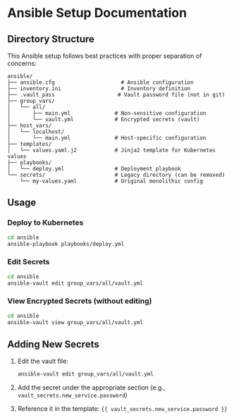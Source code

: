 # Ansible Setup Documentation

## Directory Structure

This Ansible setup follows best practices with proper separation of concerns:

```
ansible/
├── ansible.cfg                     # Ansible configuration
├── inventory.ini                   # Inventory definition
├── .vault_pass                    # Vault password file (not in git)
├── group_vars/
│   └── all/
│       ├── main.yml              # Non-sensitive configuration
│       └── vault.yml             # Encrypted secrets (vault)
├── host_vars/
│   └── localhost/
│       └── main.yml              # Host-specific configuration
├── templates/
│   └── values.yaml.j2            # Jinja2 template for Kubernetes values
├── playbooks/
│   └── deploy.yml                # Deployment playbook
└── secrets/                      # Legacy directory (can be removed)
    └── my-values.yaml            # Original monolithic config
```

## Usage

### Deploy to Kubernetes
```bash
cd ansible
ansible-playbook playbooks/deploy.yml
```

### Edit Secrets
```bash
cd ansible
ansible-vault edit group_vars/all/vault.yml
```

### View Encrypted Secrets (without editing)
```bash
cd ansible
ansible-vault view group_vars/all/vault.yml
```

## Adding New Secrets

1. Edit the vault file:
   ```bash
   ansible-vault edit group_vars/all/vault.yml
   ```

2. Add the secret under the appropriate section (e.g., `vault_secrets.new_service.password`)

3. Reference it in the template: `{{ vault_secrets.new_service.password }}`
